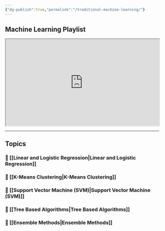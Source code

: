 ```yaml
---
{"dg-publish":true,"permalink":"/traditional-machine-learning/"}
---
```



## Machine Learning Playlist

<iframe src="https://www.youtube.com/embed/videoseries?si=eF2UT7JxDoYUX3iH&amp;list=PLTDARY42LDV7WGmlzZtY-w9pemyPrKNUZ" allow="fullscreen" allowfullscreen="" style="height:auto;width:100%; aspect-ratio: 16 / 9; "></iframe>

---

## Topics

### 🔗 [[Linear and Logistic Regression\|Linear and Logistic Regression]]

### 🔗 [[K-Means Clustering\|K-Means Clustering]]

### 🔗 [[Support Vector Machine (SVM)\|Support Vector Machine (SVM)]]

### 🔗 [[Tree Based Algorithms\|Tree Based Algorithms]]

### 🔗 [[Ensemble Methods\|Ensemble Methods]]
